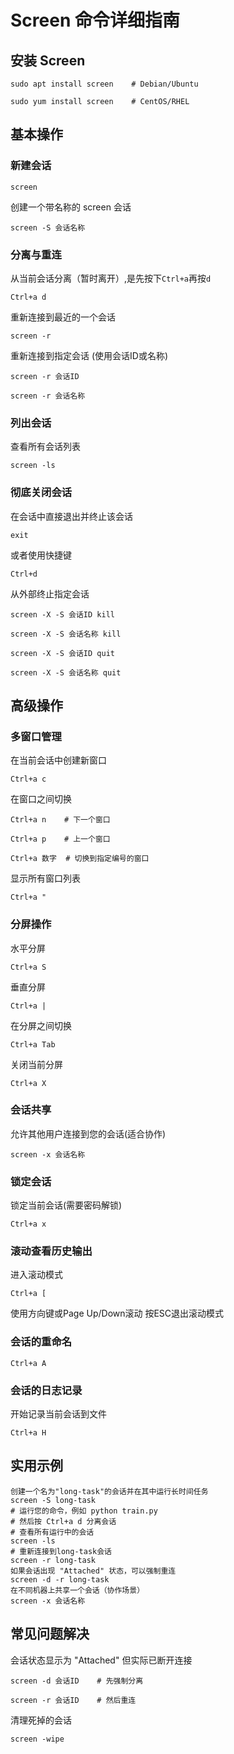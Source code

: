# Screen 命令详细指南

## 安装 Screen
```shell
sudo apt install screen    # Debian/Ubuntu
```

```shell
sudo yum install screen    # CentOS/RHEL
```

## 基本操作
### 新建会话
```shell
screen
```
创建一个带名称的 screen 会话
```shell
screen -S 会话名称
```

### 分离与重连

从当前会话分离（暂时离开）,是先按下`Ctrl+a`再按`d`
```shell
Ctrl+a d
```
重新连接到最近的一个会话
```shell
screen -r
```
重新连接到指定会话 (使用会话ID或名称)
```shell
screen -r 会话ID
```

```shell
screen -r 会话名称
```
### 列出会话
查看所有会话列表
```shell
screen -ls
```
### 彻底关闭会话
在会话中直接退出并终止该会话
```shell
exit
```
或者使用快捷键
```shell
Ctrl+d
```

从外部终止指定会话
```shell
screen -X -S 会话ID kill
```
```shell
screen -X -S 会话名称 kill
```
```shell
screen -X -S 会话ID quit
```
```shell
screen -X -S 会话名称 quit
```

## 高级操作
### 多窗口管理
在当前会话中创建新窗口
```shell
Ctrl+a c
```

在窗口之间切换
```shell
Ctrl+a n    # 下一个窗口
```

```shell
Ctrl+a p    # 上一个窗口
```

```shell
Ctrl+a 数字  # 切换到指定编号的窗口
```

显示所有窗口列表

```shell
Ctrl+a "
```

### 分屏操作
水平分屏
```shell
Ctrl+a S
```

垂直分屏
```shell
Ctrl+a |
```

在分屏之间切换

```shell
Ctrl+a Tab
```

关闭当前分屏

```shell
Ctrl+a X
```

### 会话共享
允许其他用户连接到您的会话(适合协作)
```shell
screen -x 会话名称
```

### 锁定会话
锁定当前会话(需要密码解锁)
```shell
Ctrl+a x
```

### 滚动查看历史输出
进入滚动模式
```shell
Ctrl+a [
```
使用方向键或Page Up/Down滚动
按ESC退出滚动模式

### 会话的重命名
```shell
Ctrl+a A
```
### 会话的日志记录
开始记录当前会话到文件
```shell
Ctrl+a H
```

## 实用示例
```shell
创建一个名为"long-task"的会话并在其中运行长时间任务
screen -S long-task
# 运行您的命令，例如 python train.py
# 然后按 Ctrl+a d 分离会话
# 查看所有运行中的会话
screen -ls
# 重新连接到long-task会话
screen -r long-task
如果会话出现 "Attached" 状态，可以强制重连
screen -d -r long-task
在不同机器上共享一个会话（协作场景）
screen -x 会话名称
```

## 常见问题解决
会话状态显示为 "Attached" 但实际已断开连接
```shell
screen -d 会话ID    # 先强制分离
```

```shell
screen -r 会话ID    # 然后重连
```
清理死掉的会话
```shell
screen -wipe
```
